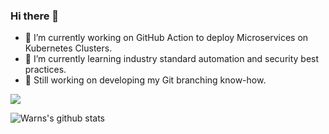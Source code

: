 ### Hi there 👋

- 🔭 I’m currently working on GitHub Action to deploy Microservices on Kubernetes Clusters.
- 🌱 I’m currently learning industry standard automation and security best practices. 
- 💬 Still working on developing my Git branching know-how.


![](https://snipboard.io/y0gv3a.jpg)

![Warns's github stats](https://github-readme-stats.vercel.app/api?username=warns&count_private=true&show_icons=true&theme=dracula)


<!--
**Warns/warns** is a ✨ _special_ ✨ repository because its `README.md` (this file) appears on your GitHub profile.

Here are some ideas to get you started:

- 👯 I’m looking to collaborate on ...
- 🤔 I’m looking for help with ...
- 💬 Ask me about ...
- 📫 How to reach me: ...
- 😄 Pronouns: ...
- ⚡ Fun fact: ...
-->
